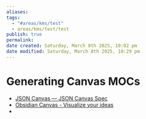 ```yaml
---
aliases: 
tags:
  - "#areas/kms/test"
  - areas/kms/test/test
publish: true
permalink: 
date created: Saturday, March 8th 2025, 10:02 pm
date modified: Saturday, March 8th 2025, 10:29 pm
---
```


# Generating Canvas MOCs

- [JSON Canvas — JSON Canvas Spec](https://jsoncanvas.org/spec/1.0/)
- [Obsidian Canvas - Visualize your ideas](https://obsidian.md/canvas)
- 

